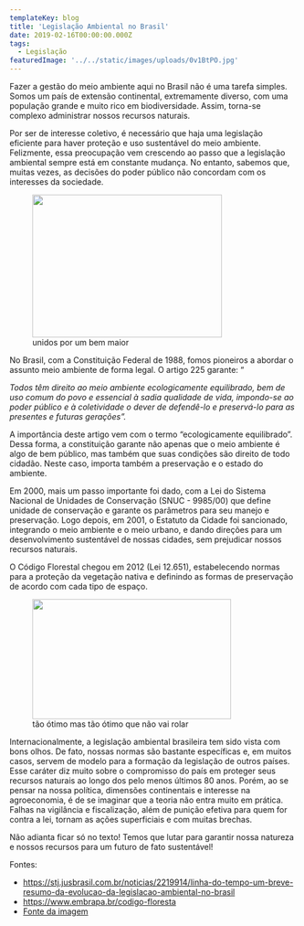 ```yaml
---
templateKey: blog
title: 'Legislação Ambiental no Brasil'
date: 2019-02-16T00:00:00.000Z
tags:
  - Legislação
featuredImage: '../../static/images/uploads/0v1BtPO.jpg'
---
```


<p style="font-weight: 400;">Fazer a gestão do meio ambiente aqui no Brasil não é uma tarefa simples. Somos um país de extensão continental, extremamente diverso, com uma população grande e muito rico em biodiversidade. Assim, torna-se complexo administrar nossos recursos naturais.
</p>
<p style="font-weight: 400;">Por ser de interesse coletivo, é necessário que haja uma legislação eficiente para haver proteção e uso sustentável do meio ambiente. Felizmente, essa preocupação vem crescendo ao passo que a legislação ambiental sempre está em constante mudança. No entanto, sabemos que, muitas vezes, as decisões do poder público não concordam com os interesses da sociedade.
</p>
<figure>
  <img class="" src="https://media.giphy.com/media/d9WRhx9qErqCY/giphy.gif" width="332" height="250" /> 
  <figcaption>unidos por um bem maior</figcaption>
</figure>
<p style="font-weight: 400;">No Brasil, com a Constituição Federal de 1988, fomos pioneiros a abordar o assunto meio ambiente de forma legal. O artigo 225 garante: “
</p>
<i>
  <p style="font-weight: 400;">Todos têm direito ao meio ambiente ecologicamente equilibrado, bem de uso comum do povo e essencial à sadia qualidade de vida, impondo-se ao poder público e à coletividade o dever de defendê-lo e preservá-lo para as presentes e futuras gerações”. 
  </p>
</i>
<p style="font-weight: 400;">A importância deste artigo vem com o termo “ecologicamente equilibrado”. Dessa forma, a constituição garante não apenas que o meio ambiente é algo de bem público, mas também que suas condições são direito de todo cidadão. Neste caso, importa também a preservação e o estado do ambiente.
</p>
<p style="font-weight: 400;">Em 2000, mais um passo importante foi dado, com a Lei do Sistema Nacional de Unidades de Conservação (SNUC - 9985/00) que define unidade de conservação e garante os parâmetros para seu manejo e preservação. Logo depois, em 2001, o Estatuto da Cidade foi sancionado, integrando o meio ambiente e o meio urbano, e dando direções para um desenvolvimento sustentável de nossas cidades, sem prejudicar nossos recursos naturais.
</p>
<p style="font-weight: 400;">O Código Florestal chegou em 2012 (Lei 12.651), estabelecendo normas para a proteção da vegetação nativa e definindo as formas de preservação de acordo com cada tipo de espaço. 
</p>
<figure>
  <img class="" src="https://media.giphy.com/media/2eKoOt0Ch1fVC51tQG/giphy.gif" width="348" height="210" />
  <figcaption>
    tão ótimo mas tão ótimo que não vai rolar
  </figcaption>
</figure>
<p style="font-weight: 400;">Internacionalmente, a legislação ambiental brasileira tem sido vista com bons olhos. De fato, nossas normas são bastante específicas e, em muitos casos, servem de modelo para a formação da legislação de outros países. Esse caráter diz muito sobre o compromisso do país em proteger seus recursos naturais ao longo dos pelo menos últimos 80 anos. Porém, ao se pensar na nossa política, dimensões continentais e interesse na agroeconomia, é de se imaginar que a teoria não entra muito em prática. Falhas na vigilância e fiscalização, além de punição efetiva para quem for contra a lei, tornam as ações superficiais e com muitas brechas. 
</p>
<p style="font-weight: 400;">Não adianta ficar só no texto! Temos que lutar para garantir nossa natureza  e nossos recursos para um futuro de fato sustentável!
</p>
Fontes:
<ul>
<li>
<a href="https://stj.jusbrasil.com.br/noticias/2219914/linha-do-tempo-um-breve-resumo-da-evolucao-da-legislacao-ambiental-no-brasil">
  <span style="font-weight: 400;">https://stj.jusbrasil.com.br/noticias/2219914/linha-do-tempo-um-breve-resumo-da-evolucao-da-legislacao-ambiental-no-brasil
  </span>
</a>
</li>
<li>
<a href="https://www.embrapa.br/codigo-florestal">
  <span style="font-weight: 400;">https://www.embrapa.br/codigo-floresta
  </span>
</a>
</li>
<li>
<a href="http://desacato.info/a-constituicao-federal-e-seus-30-anos/">Fonte da imagem
</a>
</li>
</ul>
